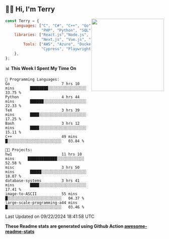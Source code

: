<h2>👋🏻 Hi, I'm Terry</h2>

<img align='right' src="https://media.giphy.com/media/fkZukR450RQ1qnGaq9/giphy.gif" width="230">

```javascript
const Terry = {
    languages: ["C", "C#", "C++", "Go", "Java", "Javascript",
                "PHP", "Python", "SQL", "Typescript"],
    libraries: ["React.js","Node.js", ".Net", "Express.js",
                "Next.js", "Vue.js", "Astro.js", "CUDA"],
        Tools: ["AWS", "Azure", "Docker🐳", "Git", "Figma",
                "Cypress", "Playwright", "Postman", "Jira"],
    },
};
```
<!--START_SECTION:waka-->
📊 **This Week I Spent My Time On** 

```text
💬 Programming Languages: 
Go                       7 hrs 10 mins       ████████░░░░░░░░░░░░░░░░░   33.75 % 
Python                   4 hrs 44 mins       ██████░░░░░░░░░░░░░░░░░░░   22.33 % 
TeX                      3 hrs 39 mins       ████░░░░░░░░░░░░░░░░░░░░░   17.25 % 
Bash                     3 hrs 12 mins       ████░░░░░░░░░░░░░░░░░░░░░   15.11 % 
C++                      49 mins             █░░░░░░░░░░░░░░░░░░░░░░░░   03.84 % 

🐱‍💻 Projects: 
hw1                      11 hrs 10 mins      █████████████░░░░░░░░░░░░   52.58 % 
misc                     3 hrs 50 mins       █████░░░░░░░░░░░░░░░░░░░░   18.07 % 
database-systems         3 hrs 41 mins       ████░░░░░░░░░░░░░░░░░░░░░   17.41 % 
image-to-ASCII           55 mins             █░░░░░░░░░░░░░░░░░░░░░░░░   04.37 % 
large-scale-programming-a44 mins             █░░░░░░░░░░░░░░░░░░░░░░░░   03.46 % 
```


 Last Updated on 09/22/2024 18:41:58 UTC
<!--END_SECTION:waka-->

**These Readme stats are generated using Github Action [awesome-readme-stats](https://github.com/anmol098/waka-readme-stats)**
